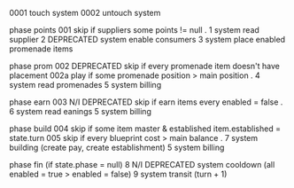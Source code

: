 0001 touch system
0002 untouch system

phase points
001 skip if suppliers some points != null
.
1 system read supplier
2 DEPRECATED system enable consumers
3 system place enabled promenade items

phase prom
002 DEPRECATED skip if every promenade item doesn't have placement
002a play if some promenade position > main position
.
4 system read promenades
5 system billing

phase earn
003 N/I DEPRECATED skip if earn items every enabled = false
.
6 system read eanings
5 system billing

phase build
004 skip if some item master & established item.established = state.turn
005 skip if every blueprint cost > main balance
.
7 system building (create pay, create establishment)
5 system billing

phase fin (if state.phase = null)
8 N/I DEPRECATED system cooldown (all enabled = true > enabled = false)
9 system transit (turn + 1)
